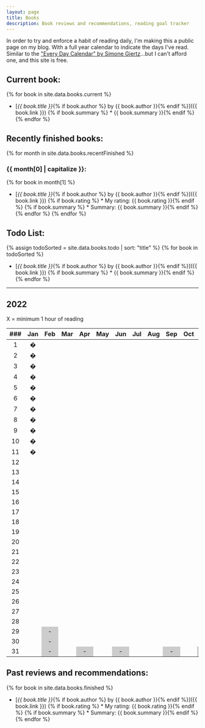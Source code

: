 ```yaml
---
layout: page
title: Books
description: Book reviews and recommendations, reading goal tracker
---
```


<style>
    li {
        margin-bottom: 5px;
    }

    /* non-existent days - MonthNum+1 */
    /* feb */
    table tbody tr:nth-child(29) td:nth-child(3), /* jekyll code to make conditional if leap year? lol */
    table tbody tr:nth-child(30) td:nth-child(3),
    table tbody tr:nth-child(31) td:nth-child(3),
    /* apr */
    table tbody tr:nth-child(31) td:nth-child(5),
    /* jun */
    table tbody tr:nth-child(31) td:nth-child(7),
    /* aug */
    table tbody tr:nth-child(31) td:nth-child(10),
    /* nov */
    table tbody tr:nth-child(31) td:nth-child(12) {
        background-color: #cccccc;
    }
</style>

In order to try and enforce a habit of reading daily, I'm making this a public page on my blog. With a full year calendar to indicate the days I've read. Similar to the ["Every Day Calendar" by Simone Giertz](https://www.simonegiertz.com/every-day-calendar)...but I can't afford one, and this site is free.

## Current book:

{% for book in site.data.books.current %}
* [*{{ book.title }}*{% if book.author %} by {{ book.author }}{% endif %}]({{ book.link }})
{% if book.summary %}  * {{ book.summary }}{% endif %}
{% endfor %}

## Recently finished books:

{% for month in site.data.books.recentFinished %}
### {{ month[0] | capitalize }}:
{% for book in month[1] %}
* [*{{ book.title }}*{% if book.author %} by {{ book.author }}{% endif %}]({{ book.link }})
{% if book.rating %}  * My rating: {{ book.rating }}{% endif %}
{% if book.summary %}  * Summary: {{ book.summary }}{% endif %}
{% endfor %}
{% endfor %}

## Todo List:

{% assign todoSorted = site.data.books.todo | sort: "title" %}
{% for book in todoSorted %}
* [*{{ book.title }}*{% if book.author %} by {{ book.author }}{% endif %}]({{ book.link }})
{% if book.summary %}  * {{ book.summary }}{% endif %}
{% endfor %}

----

## 2022

X = minimum 1 hour of reading

| ###  | Jan  | Feb  | Mar  | Apr  | May  | Jun  | Jul  | Aug  | Sep  | Oct  | Nov  | Dec  |
| :--: | :--: | :--: | :--: | :--: | :--: | :--: | :--: | :--: | :--: | :--: | :--: | :--: |
|  1   | &#0; |      |      |      |      |      |      |      |      |      |      |      |
|  2   | &#0; |      |      |      |      |      |      |      |      |      |      |      |
|  3   | &#0; |      |      |      |      |      |      |      |      |      |      |      |
|  4   | &#0; |      |      |      |      |      |      |      |      |      |      |      |
|  5   | &#0; |      |      |      |      |      |      |      |      |      |      |      |
|  6   | &#0; |      |      |      |      |      |      |      |      |      |      |      |
|  7   | &#0; |      |      |      |      |      |      |      |      |      |      |      |
|  8   | &#0; |      |      |      |      |      |      |      |      |      |      |      |
|  9   | &#0; |      |      |      |      |      |      |      |      |      |      |      |
|  10  | &#0; |      |      |      |      |      |      |      |      |      |      |      |
|  11  | &#0; |      |      |      |      |      |      |      |      |      |      |      |
|  12  |      |      |      |      |      |      |      |      |      |      |      |      |
|  13  |      |      |      |      |      |      |      |      |      |      |      |      |
|  14  |      |      |      |      |      |      |      |      |      |      |      |      |
|  15  |      |      |      |      |      |      |      |      |      |      |      |      |
|  16  |      |      |      |      |      |      |      |      |      |      |      |      |
|  17  |      |      |      |      |      |      |      |      |      |      |      |      |
|  18  |      |      |      |      |      |      |      |      |      |      |      |      |
|  19  |      |      |      |      |      |      |      |      |      |      |      |      |
|  20  |      |      |      |      |      |      |      |      |      |      |      |      |
|  21  |      |      |      |      |      |      |      |      |      |      |      |      |
|  22  |      |      |      |      |      |      |      |      |      |      |      |      |
|  23  |      |      |      |      |      |      |      |      |      |      |      |      |
|  24  |      |      |      |      |      |      |      |      |      |      |      |      |
|  25  |      |      |      |      |      |      |      |      |      |      |      |      |
|  26  |      |      |      |      |      |      |      |      |      |      |      |      |
|  27  |      |      |      |      |      |      |      |      |      |      |      |      |
|  28  |      |      |      |      |      |      |      |      |      |      |      |      |
|  29  |      |  -   |      |      |      |      |      |      |      |      |      |      |
|  30  |      |  -   |      |      |      |      |      |      |      |      |      |      |
|  31  |      |  -   |      |  -   |      |  -   |      |      |  -   |      |  -   |      |

## Past reviews and recommendations:

{% for book in site.data.books.finished %}
* [*{{ book.title }}*{% if book.author %} by {{ book.author }}{% endif %}]({{ book.link }})
{% if book.rating %}  * My rating: {{ book.rating }}{% endif %}
{% if book.summary %}  * Summary: {{ book.summary }}{% endif %}
{% endfor %}